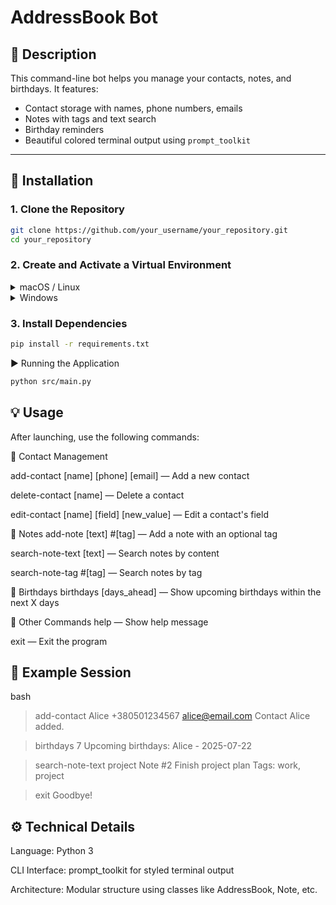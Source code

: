 # AddressBook Bot

## 🧾 Description

This command-line bot helps you manage your contacts, notes, and birthdays. It features:

- Contact storage with names, phone numbers, emails
- Notes with tags and text search
- Birthday reminders
- Beautiful colored terminal output using `prompt_toolkit`

---

## 🚀 Installation

### 1. Clone the Repository

```bash
git clone https://github.com/your_username/your_repository.git
cd your_repository
```

### 2. Create and Activate a Virtual Environment

<details> <summary>macOS / Linux</summary>
  
```bash
python3 -m venv venv
source venv/bin/activate
```

</details> <details> <summary>Windows</summary>

```bash
python -m venv venv
venv\Scripts\activate
```
</details>


### 3. Install Dependencies

```bash
pip install -r requirements.txt
```

▶️ Running the Application

```bash
python src/main.py
```

## 💡 Usage
After launching, use the following commands:

🔹 Contact Management  

add-contact [name] [phone] [email] — Add a new contact

delete-contact [name] — Delete a contact

edit-contact [name] [field] [new_value] — Edit a contact's field

🔹 Notes
add-note [text] #[tag] — Add a note with an optional tag

search-note-text [text] — Search notes by content

search-note-tag #[tag] — Search notes by tag

🔹 Birthdays
birthdays [days_ahead] — Show upcoming birthdays within the next X days

🔹 Other Commands
help — Show help message

exit — Exit the program

## 📌 Example Session
bash

> add-contact Alice +380501234567 alice@email.com
Contact Alice added.

> birthdays 7
Upcoming birthdays:
Alice - 2025-07-22

> search-note-text project
Note #2
Finish project plan
Tags: work, project

> exit
Goodbye!


## ⚙️ Technical Details
Language: Python 3

CLI Interface: prompt_toolkit for styled terminal output

Architecture: Modular structure using classes like AddressBook, Note, etc.
